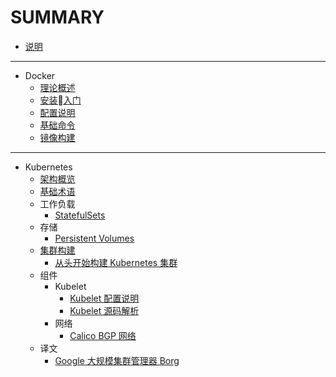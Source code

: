 # SUMMARY

* [说明](README.md)

---

* Docker
    * [理论概述](moby/chapter1.md)
    * [安装入门](moby/chapter2.md)
    * [配置说明](moby/chapter3.md)
    * [基础命令](moby/chapter4.md)
    * [镜像构建](moby/chapter5.md)

---

* Kubernetes
    * [架构概览](k8s/arch.md)
    * [基础术语](k8s/concepts.md)
    * 工作负载
        * [StatefulSets](k8s/concepts-statefulsets.md)
    * 存储
        * [Persistent Volumes](k8s/concepts-pv.md)
    * [集群构建](k8s/install.md)
        * [从头开始构建 Kubernetes 集群](k8s/install-manual.md)
    * 组件
        * Kubelet
            * [Kubelet 配置说明](k8s/cfg-kubelet.md)
            * [Kubelet 源码解析](k8s/src-kubelet.md)
        * 网络
            * [Calico BGP 网络](k8s/calico.md)
    * 译文
      * [Google 大规模集群管理器 Borg](k8s/borg.md)
